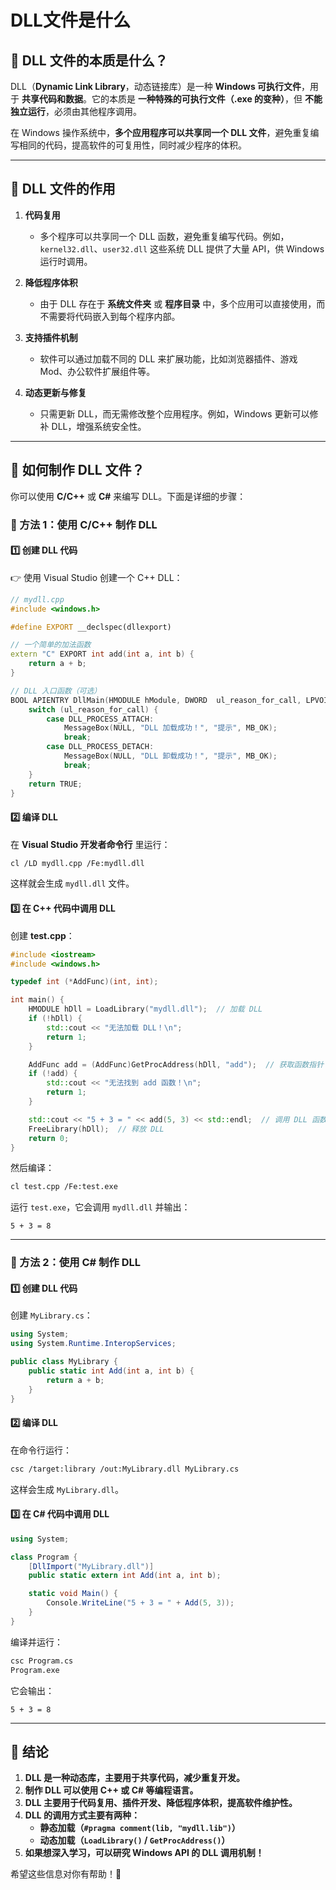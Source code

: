 # DLL文件是什么
## **📌 DLL 文件的本质是什么？**

DLL（**Dynamic Link Library**，动态链接库）是一种 **Windows 可执行文件**，用于 **共享代码和数据**。它的本质是 **一种特殊的可执行文件（.exe 的变种）**，但 **不能独立运行**，必须由其他程序调用。

在 Windows 操作系统中，**多个应用程序可以共享同一个 DLL 文件**，避免重复编写相同的代码，提高软件的可复用性，同时减少程序的体积。

---

## **📌 DLL 文件的作用**
1. **代码复用**  
   - 多个程序可以共享同一个 DLL 函数，避免重复编写代码。例如，`kernel32.dll`、`user32.dll` 这些系统 DLL 提供了大量 API，供 Windows 运行时调用。
   
2. **降低程序体积**  
   - 由于 DLL 存在于 **系统文件夹** 或 **程序目录** 中，多个应用可以直接使用，而不需要将代码嵌入到每个程序内部。

3. **支持插件机制**  
   - 软件可以通过加载不同的 DLL 来扩展功能，比如浏览器插件、游戏 Mod、办公软件扩展组件等。

4. **动态更新与修复**  
   - 只需更新 DLL，而无需修改整个应用程序。例如，Windows 更新可以修补 DLL，增强系统安全性。

---

## **📌 如何制作 DLL 文件？**
你可以使用 **C/C++** 或 **C#** 来编写 DLL。下面是详细的步骤：

### **🔹 方法 1：使用 C/C++ 制作 DLL**
#### **1️⃣ 创建 DLL 代码**
👉 使用 Visual Studio 创建一个 C++ DLL：
```cpp
// mydll.cpp
#include <windows.h>

#define EXPORT __declspec(dllexport)

// 一个简单的加法函数
extern "C" EXPORT int add(int a, int b) {
    return a + b;
}

// DLL 入口函数（可选）
BOOL APIENTRY DllMain(HMODULE hModule, DWORD  ul_reason_for_call, LPVOID lpReserved) {
    switch (ul_reason_for_call) {
        case DLL_PROCESS_ATTACH:
            MessageBox(NULL, "DLL 加载成功！", "提示", MB_OK);
            break;
        case DLL_PROCESS_DETACH:
            MessageBox(NULL, "DLL 卸载成功！", "提示", MB_OK);
            break;
    }
    return TRUE;
}
```
#### **2️⃣ 编译 DLL**
在 **Visual Studio 开发者命令行** 里运行：
```sh
cl /LD mydll.cpp /Fe:mydll.dll
```
这样就会生成 `mydll.dll` 文件。

#### **3️⃣ 在 C++ 代码中调用 DLL**
创建 **test.cpp**：
```cpp
#include <iostream>
#include <windows.h>

typedef int (*AddFunc)(int, int);

int main() {
    HMODULE hDll = LoadLibrary("mydll.dll");  // 加载 DLL
    if (!hDll) {
        std::cout << "无法加载 DLL！\n";
        return 1;
    }

    AddFunc add = (AddFunc)GetProcAddress(hDll, "add");  // 获取函数指针
    if (!add) {
        std::cout << "无法找到 add 函数！\n";
        return 1;
    }

    std::cout << "5 + 3 = " << add(5, 3) << std::endl;  // 调用 DLL 函数
    FreeLibrary(hDll);  // 释放 DLL
    return 0;
}
```
然后编译：
```sh
cl test.cpp /Fe:test.exe
```
运行 `test.exe`，它会调用 `mydll.dll` 并输出：
```
5 + 3 = 8
```

---

### **🔹 方法 2：使用 C# 制作 DLL**
#### **1️⃣ 创建 DLL 代码**
创建 `MyLibrary.cs`：
```csharp
using System;
using System.Runtime.InteropServices;

public class MyLibrary {
    public static int Add(int a, int b) {
        return a + b;
    }
}
```
#### **2️⃣ 编译 DLL**
在命令行运行：
```sh
csc /target:library /out:MyLibrary.dll MyLibrary.cs
```
这样会生成 `MyLibrary.dll`。

#### **3️⃣ 在 C# 代码中调用 DLL**
```csharp
using System;

class Program {
    [DllImport("MyLibrary.dll")]
    public static extern int Add(int a, int b);

    static void Main() {
        Console.WriteLine("5 + 3 = " + Add(5, 3));
    }
}
```
编译并运行：
```sh
csc Program.cs
Program.exe
```
它会输出：
```
5 + 3 = 8
```

---

## **📌 结论**
1. **DLL 是一种动态库，主要用于共享代码，减少重复开发。**
2. **制作 DLL 可以使用 C++ 或 C# 等编程语言。**
3. **DLL 主要用于代码复用、插件开发、降低程序体积，提高软件维护性。**
4. **DLL 的调用方式主要有两种：**
   - **静态加载（`#pragma comment(lib, "mydll.lib")`）**
   - **动态加载（`LoadLibrary()` / `GetProcAddress()`）**
5. **如果想深入学习，可以研究 Windows API 的 DLL 调用机制！**

希望这些信息对你有帮助！🚀